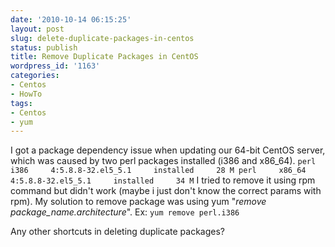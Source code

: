 ```yaml
---
date: '2010-10-14 06:15:25'
layout: post
slug: delete-duplicate-packages-in-centos
status: publish
title: Remove Duplicate Packages in CentOS
wordpress_id: '1163'
categories:
- Centos
- HowTo
tags:
- Centos
- yum
---
```


I got a package dependency issue when updating our 64-bit CentOS server, which was caused by two perl packages installed (i386 and x86_64).
`
perl i386     4:5.8.8-32.el5_5.1     installed     28 M
perl     x86_64   4:5.8.8-32.el5_5.1     installed     34 M
`
I tried to remove it using rpm command but didn't work (maybe i just don't know the correct params with rpm).  My solution to remove package was using yum "_remove package_name.architecture_".   Ex:  `yum remove perl.i386`

Any other shortcuts in deleting duplicate packages?

